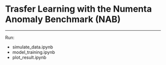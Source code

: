 # Trasfer Learning with the Numenta Anomaly Benchmark (NAB)

-----------------------------
Run:
- simulate_data.ipynb
- model_training.ipynb
- plot_result.ipynb
